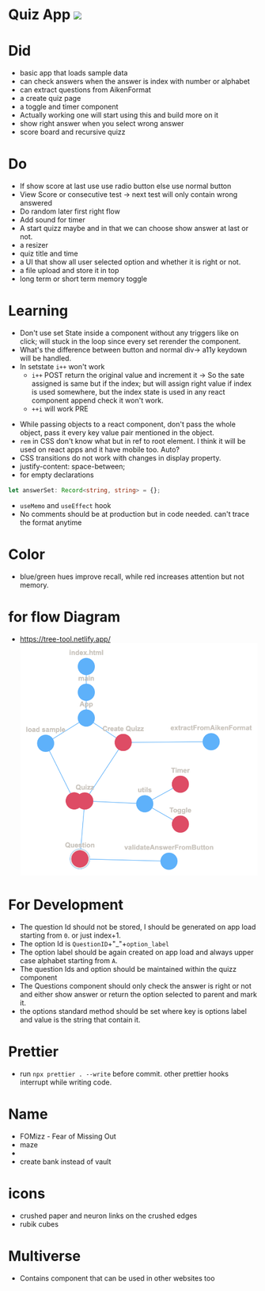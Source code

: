# Quiz App <img src="https://img.shields.io/badge/Development%20Phase-8A2BE2">

# Did

- basic app that loads sample data
- can check answers when the answer is index with number or alphabet
- can extract questions from AikenFormat
- a create quiz page
- a toggle and timer component
- Actually working one will start using this and build more on it
- show right answer when you select wrong answer
- score board and recursive quizz

# Do

- If show score at last use use radio button else use normal button
- View Score or consecutive test -> next test will only contain wrong answered
- Do random later first right flow
- Add sound for timer
- A start quizz maybe and in that we can choose show answer at last or not.
- a resizer
- quiz title and time
- a UI that show all user selected option and whether it is right or not.
- a file upload and store it in top
- long term or short term memory toggle

# Learning

- Don't use set State inside a component without any triggers like on click; will stuck in the loop since every set rerender the component.
- What's the difference between button and normal div-> a11y keydown will be handled.
- In setstate `i++` won't work
  - `i++` POST return the original value and increment it -> So the sate assigned is same but if the index; but will assign right value if index is used somewhere, but the index state is used in any react component append check it won't work.
  - `++i` will work PRE

* While passing objects to a react component, don't pass the whole object, pass it every key value pair mentioned in the object.
* `rem` in CSS don't know what but in ref to root element. I think it will be used on react apps and it have mobile too. Auto?
* CSS transitions do not work with changes in display property.
* justify-content: space-between;
* for empty declarations

```ts
let answerSet: Record<string, string> = {};
```

- `useMemo` and `useEffect` hook
- No comments should be at production but in code needed. can't trace the format anytime

# Color

- blue/green hues improve recall, while red increases attention but not memory.

# for flow Diagram

- https://tree-tool.netlify.app/
  ![alt text](image.png)

# For Development

- The question Id should not be stored, I should be generated on app load starting from `0`. or just index+1.
- The option Id is `QuestionID`+"\_"+`option_label`
- The option label should be again created on app load and always upper case alphabet starting from `A`.
- The question Ids and option should be maintained within the quizz component
- The Questions component should only check the answer is right or not and either show answer or return the option selected to parent and mark it.
- the options standard method should be set where key is options label and value is the string that contain it.

# Prettier

- run `npx prettier . --write` before commit. other prettier hooks interrupt while writing code.

# Name

- FOMizz - Fear of Missing Out
- maze
- 
- create bank instead of vault

# icons

- crushed paper and neuron links on the crushed edges
- rubik cubes

# Multiverse

- Contains component that can be used in other websites too
